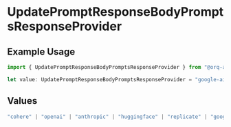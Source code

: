 # UpdatePromptResponseBodyPromptsResponseProvider

## Example Usage

```typescript
import { UpdatePromptResponseBodyPromptsResponseProvider } from "@orq-ai/node/models/operations";

let value: UpdatePromptResponseBodyPromptsResponseProvider = "google-ai";
```

## Values

```typescript
"cohere" | "openai" | "anthropic" | "huggingface" | "replicate" | "google" | "google-ai" | "azure" | "aws" | "anyscale" | "perplexity" | "groq" | "fal" | "leonardoai" | "nvidia" | "jina"
```